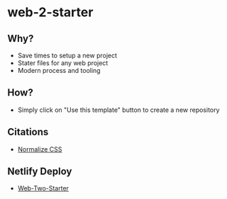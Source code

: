 # web-2-starter

## Why? 
* Save times to setup a new project
* Stater files for any web project
* Modern process and tooling

## How?
* Simply click on "Use this template" button to create a new repository

## Citations
* [Normalize CSS](https://necolas.github.io/normalize.css/)

## Netlify Deploy
* [Web-Two-Starter](https://web-two-starter-cn.netlify.app/)
